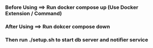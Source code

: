 <h3>Before Using  ==> Run docker compose up  (Use Docker Extension / Command)</h3>
<h3>After Using ==> Run dokcer compose down</h3>

<h3>Then run ./setup.sh to start db server and notifier service</h3>
